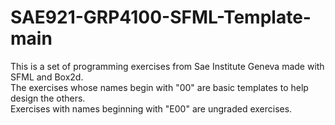 # SAE921-GRP4100-SFML-Template-main  

This is a set of programming exercises from Sae Institute Geneva made with SFML and Box2d.  
The exercises whose names begin with "00" are basic templates to help design the others.  
Exercises with names beginning with "E00" are ungraded exercises.  

